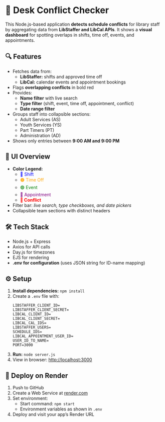 
<!DOCTYPE html>
<html lang="en">
<head>
  <meta charset="UTF-8">
</head>
<body>
  <h1>🧭 Desk Conflict Checker</h1>
  <p>
    This Node.js-based application <strong>detects schedule conflicts</strong> for library staff by aggregating data from
    <strong>LibStaffer and LibCal APIs</strong>. It shows a <strong>visual dashboard</strong> for spotting overlaps in shifts, time off, events, and appointments.
  </p>

  <h2>🔍 Features</h2>
  <ul>
    <li>Fetches data from:
      <ul>
        <li><strong>LibStaffer:</strong> shifts and approved time off</li>
        <li><strong>LibCal:</strong> calendar events and appointment bookings</li>
      </ul>
    </li>
    <li>Flags <strong>overlapping conflicts</strong> in bold red</li>
    <li>Provides:
      <ul>
        <li><strong>Name filter</strong> with live search</li>
        <li><strong>Type filter</strong> (shift, event, time off, appointment, conflict)</li>
        <li><strong>Date range filter</strong></li>
      </ul>
    </li>
    <li>Groups staff into collapsible sections:
      <ul>
        <li>Adult Services (AS)</li>
        <li>Youth Services (YS)</li>
        <li>Part Timers (PT)</li>
        <li>Administration (AD)</li>
      </ul>
    </li>
    <li>Shows only entries between <strong>9:00 AM and 9:00 PM</strong></li>
  </ul>

  <h2>🎨 UI Overview</h2>
  <ul>
    <li><strong>Color Legend:</strong>
      <ul>
        <li><span style="color:blue;">💙 Shift</span></li>
        <li><span style="color:orange;">🟠 Time Off</span></li>
        <li><span style="color:green;">🟢 Event</span></li>
        <li><span style="color:purple;">💜 Appointment</span></li>
        <li><span style="color:red;font-weight:bold;">🔴 Conflict</span></li>
      </ul>
    </li>
    <li>Filter bar: <em>live search, type checkboxes, and date pickers</em></li>
    <li>Collapsible team sections with distinct headers</li>
  </ul>

  <h2>🛠️ Tech Stack</h2>
  <ul>
    <li>Node.js + Express</li>
    <li>Axios for API calls</li>
    <li>Day.js for timezones</li>
    <li>EJS for rendering</li>
    <li><strong>.env for configuration</strong> (uses JSON string for ID-name mapping)</li>
  </ul>

  <h2>⚙️ Setup</h2>
  <ol>
    <li><strong>Install dependencies:</strong> <code>npm install</code></li>
    <li>Create a <code>.env</code> file with:
      <pre><code>LIBSTAFFER_CLIENT_ID=
LIBSTAFFER_CLIENT_SECRET=
LIBCAL_CLIENT_ID=
LIBCAL_CLIENT_SECRET=
LIBCAL_CAL_IDS=
LIBSTAFFER_USERS=
SCHEDULE_IDS=
LIBCAL_APPOINTMENT_USER_ID=
USER_ID_TO_NAME=
PORT=3000</code></pre>
    </li>
    <li><strong>Run:</strong> <code>node server.js</code></li>
    <li>View in browser: <a href="http://localhost:3000">http://localhost:3000</a></li>
  </ol>

  <h2>🚀 Deploy on Render</h2>
  <ol>
    <li>Push to GitHub</li>
    <li>Create a Web Service at <a href="https://render.com">render.com</a></li>
    <li>Set environment:
      <ul>
        <li>Start command: <code>npm start</code></li>
        <li>Environment variables as shown in <code>.env</code></li>
      </ul>
    </li>
    <li>Deploy and visit your app’s Render URL</li>
  </ol>
</body>
</html>
